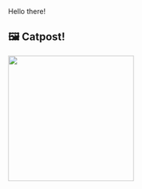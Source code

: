 Hello there!



## 🖼️ Catpost!

<sub>
    <img src="https://cdn2.thecatapi.com/images/daf.jpg" height="256">
</sub>

